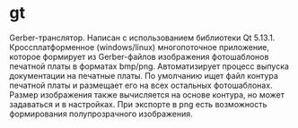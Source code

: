 # gt
Gerber-транслятор. Написан с использованием библиотеки Qt 5.13.1. Кроссплатформенное (windows/linux) многопоточное приложение, которое формирует из Gerber-файлов изображения фотошаблонов печатной платы в форматах bmp/png. Автоматизирует процесс выпуска документации на печатные платы.
По умолчанию ищет файл контура печатной платы и размещает его на всех остальных фотошаблонах. 
Размер изображения также вычисляется на основе контура, но может задаваться и в настройках.
При экспорте в png есть возможность формирования полупрозрачного изображения.
